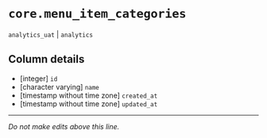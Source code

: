 # `core.menu_item_categories`
`analytics_uat` | `analytics`

## Column details
* [integer]   `id`
* [character varying] `name`
* [timestamp without time zone] `created_at`
* [timestamp without time zone] `updated_at`

-------------------------------------------------------------------------------
*Do not make edits above this line.*
